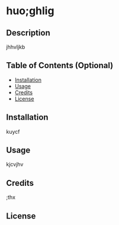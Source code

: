 
  # huo;ghlig

  ## Description
  jhhvljkb

  ## Table of Contents (Optional)


  - [Installation](#installation)
  - [Usage](#usage)
  - [Credits](#credits)
  - [License](#license)

  ## Installation
  kuycf

  ## Usage
  kjcvjhv

  ## Credits
  ;thx

  ## License


  